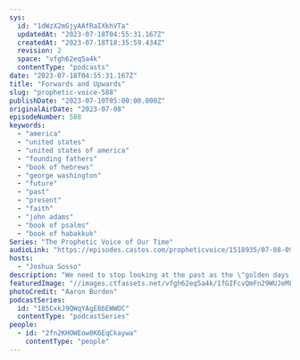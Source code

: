 ```yaml
---
sys:
  id: "1dWzX2mGjyAAfRaIXkhVTa"
  updatedAt: "2023-07-18T04:55:31.167Z"
  createdAt: "2023-07-18T18:35:59.434Z"
  revision: 2
  space: "vfgh62eq5a4k"
  contentType: "podcasts"
date: "2023-07-18T04:55:31.167Z"
title: "Forwards and Upwards"
slug: "prophetic-voice-588"
publishDate: "2023-07-10T05:00:00.000Z"
originalAirDate: "2023-07-08"
episodeNumber: 588
keywords:
  - "america"
  - "united states"
  - "united states of america"
  - "founding fathers"
  - "book of hebrews"
  - "george washington"
  - "future"
  - "past"
  - "present"
  - "faith"
  - "john adams"
  - "book of psalms"
  - "book of habakkuk"
Series: "The Prophetic Voice of Our Time"
audioLink: "https://episodes.castos.com/propheticvoice/1518935/07-08-09-23-The-Prophetic-Voice-of-our-Time-mixdown-.mp3"
hosts:
  - "Joshua Sosso"
description: "We need to stop looking at the past as the \"golden days.\" The things God wants to do are things that the generations before could not even imagine. So let us learn from the past, but continue to move forwards and upwards. We cannot remain passive, let us fight for what is right and actively seek it out."
featuredImage: "//images.ctfassets.net/vfgh62eq5a4k/1fGIFcvQmFn29WUJeMF2Em/b13063258ad0eedb98f866defced2ed4/aaron-burden-t2b1Z-jPT-w-unsplash__1_.jpg"
photoCredit: "Aaron Burden"
podcastSeries:
  id: "185CxkJ9QWqYAgE86EWWOC"
  contentType: "podcastSeries"
people:
  - id: "2fn2KHOWEow0K6EqCkaywa"
    contentType: "people"
---
```

